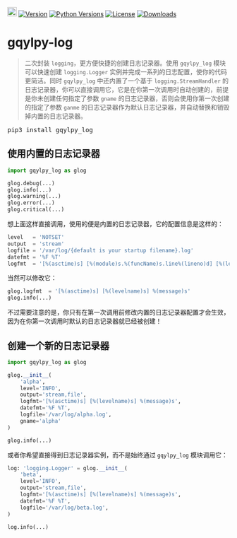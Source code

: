 [<img alt="LOGO" src="http://www.gqylpy.com/static/img/favicon.ico" height="21" width="21"/>](http://www.gqylpy.com)
[![Version](https://img.shields.io/pypi/v/gqylpy_log)](https://pypi.org/project/gqylpy_log/)
[![Python Versions](https://img.shields.io/pypi/pyversions/gqylpy_log)](https://pypi.org/project/gqylpy_log)
[![License](https://img.shields.io/pypi/l/gqylpy_log)](https://github.com/gqylpy/gqylpy-log/blob/master/LICENSE)
[![Downloads](https://pepy.tech/badge/gqylpy_log/month)](https://pepy.tech/project/gqylpy_log)

# gqylpy-log

> 二次封装 `logging`，更方便快捷的创建日志记录器。使用 `gqylpy_log` 模块可以快速创建 `logging.Logger` 实例并完成一系列的日志配置，使你的代码更简洁。同时 `gqylpy_log` 中还内置了一个基于 `logging.StreamHandler` 的日志记录器，你可以直接调用它，它是在你第一次调用时自动创建的，前提是你未创建任何指定了参数 `gname` 的日志记录器，否则会使用你第一次创建的指定了参数 `ganme` 的日志记录器作为默认日志记录器，并自动替换和销毁掉内置的日志记录器。

<kbd>pip3 install gqylpy_log</kbd>

## 使用内置的日志记录器
```python
import gqylpy_log as glog

glog.debug(...)
glog.info(...)
glog.warning(...)
glog.error(...)
glog.critical(...)
```
想上面这样直接调用，使用的便是内置的日志记录器，它的配置信息是这样的：
```python
level   = 'NOTSET'
output  = 'stream'
logfile = '/var/log/{default is your startup filename}.log'
datefmt = '%F %T'
logfmt  = '[%(asctime)s] [%(module)s.%(funcName)s.line%(lineno)d] [%(levelname)s] %(message)s'
```
当然可以修改它：
```python
glog.logfmt  = '[%(asctime)s] [%(levelname)s] %(message)s'
glog.info(...)
```
不过需要注意的是，你只有在第一次调用前修改内置的日志记录器配置才会生效，因为在你第一次调用时默认的日志记录器就已经被创建！

## 创建一个新的日志记录器
```python
import gqylpy_log as glog

glog.__init__(
    'alpha',
    level='INFO',
    output='stream,file',
    logfmt='[%(asctime)s] [%(levelname)s] %(message)s',
    datefmt='%F %T',
    logfile='/var/log/alpha.log',
    gname='alpha'
)

glog.info(...)
```
或者你希望直接得到日志记录器实例，而不是始终通过 `gqylpy_log` 模块调用它：
```python
log: 'logging.Logger' = glog.__init__(
    'beta',
    level='INFO',
    output='stream,file',
    logfmt='[%(asctime)s] [%(levelname)s] %(message)s',
    datefmt='%F %T',
    logfile='/var/log/beta.log',
)

log.info(...)
```

